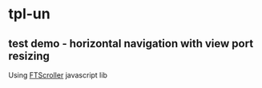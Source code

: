 # tpl-un 

## test demo - horizontal navigation with view port resizing

Using [FTScroller](https://github.com/ftlabs/ftscroller) javascript lib
